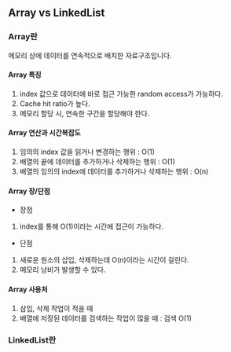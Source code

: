 ## Array vs LinkedList

### Array란

메모리 상에 데이터를 연속적으로 배치한 자료구조입니다.

#### Array 특징

1. index 값으로 데이터에 바로 접근 가능한 random access가 가능하다.  
2. Cache hit ratio가 높다.  
3. 메모리 할당 시, 연속한 구간을 할당해야 한다.  

#### Array 연산과 시간복잡도

1. 임의의 index 값을 읽거나 변경하는 행위 : O(1)  
2. 배열의 끝에 데이터를 추가하거나 삭제하는 행위 : O(1)  
3. 배열의 임의의 index에 데이터를 추가하거나 삭제하는 행위 : O(n)  


#### Array 장/단점

- 장점  
1. index를 통해 O(1)이라는 시간에 접근이 가능하다.  

- 단점
1. 새로운 원소의 삽입, 삭제하는데 O(n)이라는 시간이 걸린다.  
2. 메모리 낭비가 발생할 수 있다.  

#### Array 사용처

1. 삼입, 삭제 작업이 적을 때  
2. 배열에 저장된 데이터를 검색하는 작업이 많을 때 : 검색 O(1)

  
  
### LinkedList란

